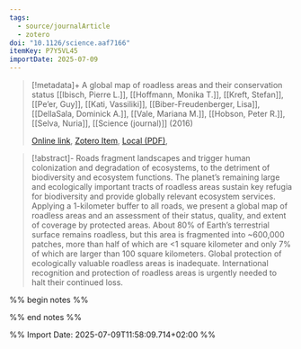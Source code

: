 ```yaml
---
tags:
  - source/journalArticle
  - zotero
doi: "10.1126/science.aaf7166"
itemKey: P7Y5VL45
importDate: 2025-07-09
---
```

>[!metadata]+
> A global map of roadless areas and their conservation status
> [[Ibisch, Pierre L.]], [[Hoffmann, Monika T.]], [[Kreft, Stefan]], [[Pe’er, Guy]], [[Kati, Vassiliki]], [[Biber-Freudenberger, Lisa]], [[DellaSala, Dominick A.]], [[Vale, Mariana M.]], [[Hobson, Peter R.]], [[Selva, Nuria]], 
> [[Science (journal)]] (2016)
> 
> [Online link](https://www.science.org/doi/10.1126/science.aaf7166), [Zotero Item](zotero://select/library/items/P7Y5VL45), [Local (PDF)](file://C:/Users/aburg/Documents/references/zotero/storage/4TK3QWZE/Ibisch2016_globalmapa.pdf), 

>[!abstract]-
>Roads fragment landscapes and trigger human colonization and degradation of ecosystems, to the detriment of biodiversity and ecosystem functions. The planet’s remaining large and ecologically important tracts of roadless areas sustain key refugia for biodiversity and provide globally relevant ecosystem services. Applying a 1-kilometer buffer to all roads, we present a global map of roadless areas and an assessment of their status, quality, and extent of coverage by protected areas. About 80% of Earth’s terrestrial surface remains roadless, but this area is fragmented into ~600,000 patches, more than half of which are <1 square kilometer and only 7% of which are larger than 100 square kilometers. Global protection of ecologically valuable roadless areas is inadequate. International recognition and protection of roadless areas is urgently needed to halt their continued loss.

%% begin notes %%

%% end notes %%

%% Import Date: 2025-07-09T11:58:09.714+02:00 %%
